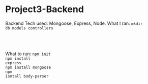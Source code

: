 # Project3-Backend

Backend Tech used: Mongoose, Express, Node. 
What I ran:
<code>mkdir db models controllers</code><br />
<code></code><br />
<code></code><br />
<code></code><br />

What to run: 
<code>npm init</code><br />
<code>npm install express</code><br />
<code>npm install mongoose</code><br />
<code>npm isntall body-parser</code><br />
